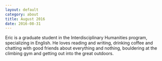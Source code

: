```yaml
---
layout: default
category: about
title: August 2016
date: 2016-08-31
---
```


Eric is a graduate student in the Interdisciplinary Humanities program, specializing in English. He loves reading and writing, drinking coffee and chatting with good friends about everything and nothing, bouldering at the climbing gym and getting out into the great outdoors.
